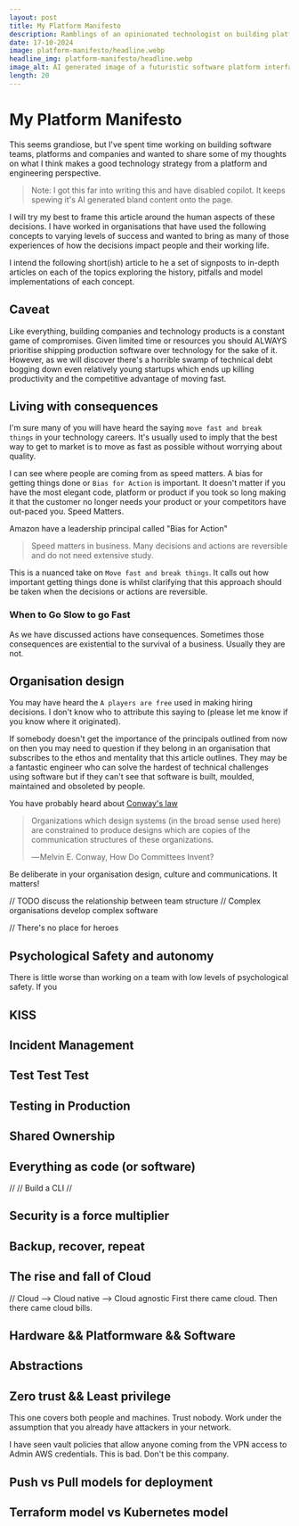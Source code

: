 ```yaml
---
layout: post
title: My Platform Manifesto
description: Ramblings of an opinionated technologist on building platforms and engineering organisations
date: 17-10-2024
image: platform-manifesto/headline.webp
headline_img: platform-manifesto/headline.webp
image_alt: AI generated image of a futuristic software platform interface, designed with sleek and modern elements like data charts, colorful graphs, and cloud computing icons.
length: 20
---
```


# My Platform Manifesto

This seems grandiose, but I've spent time working on building software teams, platforms and companies and wanted to 
share some of my thoughts on what I think makes a good technology strategy from a platform and engineering perspective.

> Note: I got this far into writing this and have disabled copilot. It keeps spewing it's AI generated bland content 
> onto the page.

I will try my best to frame this article around the human aspects of these decisions. I have worked in organisations 
that have used the following concepts to varying levels of success and wanted to bring as many of those experiences 
of how the decisions impact people and their working life.

I intend the following short(ish) article to he a set of signposts to in-depth articles on each of the topics 
exploring the history, pitfalls and model implementations of each concept.

## Caveat

Like everything, building companies and technology products is a constant game of compromises. Given limited time or 
resources you should ALWAYS prioritise shipping production software over technology for the sake of it. However, as 
we will discover there's a horrible swamp of technical debt bogging down even relatively young startups which ends 
up killing productivity and the competitive advantage of moving fast.

## Living with consequences

I'm sure many of you will have heard the saying `move fast and break things` in your technology careers. It's 
usually used to imply that the best way to get to market is to move as fast as possible without worrying about quality.

I can see where people are coming from as speed matters. A bias for getting things done or `Bias for Action` is 
important. It doesn't matter if you have the most elegant code, platform or product if you took so long making it 
that the customer no longer needs your product or your competitors have out-paced you. Speed Matters.

Amazon have a leadership principal called "Bias for Action"

> Speed matters in business. Many decisions and actions are reversible and do not need extensive study. 

This is a nuanced take on `Move fast and break things`. It calls out how important getting things done is whilst 
clarifying that this approach should be taken when the decisions or actions are reversible. 

### When to Go Slow to go Fast

As we have discussed actions have consequences. Sometimes those consequences are existential to the survival of a 
business. Usually they are not. 

## Organisation design

You may have heard the `A players are free` used in making hiring decisions. I don't know who to attribute this 
saying to (please let me know if you know where it originated). 

If somebody doesn't get the importance of the principals outlined from now on then you may need to question if they 
belong in an organisation that subscribes to the ethos and mentality that this article outlines. They may be a 
fantastic engineer who can solve the hardest of technical challenges using software but if they can't see that 
software is built, moulded, maintained and obsoleted by people. 

You have probably heard about [Conway's law](https://en.wikipedia.org/wiki/Conway's_law)

> Organizations which design systems (in the broad sense used here) are constrained to produce designs which are 
> copies of the communication structures of these organizations.
>
> — Melvin E. Conway, How Do Committees Invent?

Be deliberate in your organisation design, culture and communications. It matters!

// TODO discuss the relationship between team structure
// Complex organisations develop complex software

// There's no place for heroes 

## Psychological Safety and autonomy

There is little worse than working on a team with low levels of psychological safety. If you 

## KISS

## Incident Management

## Test Test Test

## Testing in Production

## Shared Ownership

## Everything as code (or software)
// 
// Build a CLI
// 

## Security is a force multiplier

## Backup, recover, repeat

## The rise and fall of Cloud
// Cloud --> Cloud native --> Cloud agnostic
First there came cloud. Then there came cloud bills.

## Hardware && Platformware && Software

## Abstractions

## Zero trust && Least privilege 
This one covers both people and machines. Trust nobody. Work under the assumption that you already have attackers in 
your network. 

I have seen vault policies that allow anyone coming from the VPN access to Admin AWS credentials. This is bad. Don't 
be this company.


## Push vs Pull models for deployment

## Terraform model vs Kubernetes model


